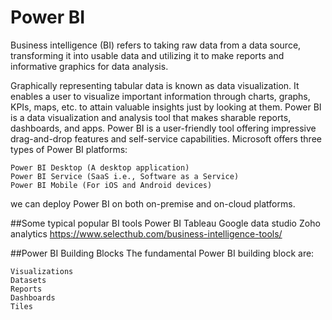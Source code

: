 Power BI
==============================
Business intelligence (BI) refers to taking raw data from a data source, transforming it into usable data 
and utilizing it to make reports and informative graphics for data analysis.

Graphically representing tabular data is known as data visualization. It enables a user to visualize important information through charts, graphs, KPIs, maps, etc. to attain valuable insights just by looking at them. 
Power BI is a data visualization and analysis tool that makes sharable reports, dashboards, and apps. 
Power BI is a user-friendly tool offering impressive drag-and-drop features and self-service capabilities.
Microsoft offers three types of Power BI platforms:

	Power BI Desktop (A desktop application)
	Power BI Service (SaaS i.e., Software as a Service)
	Power BI Mobile (For iOS and Android devices)
we can deploy Power BI on both on-premise and on-cloud platforms.

##Some typical popular BI tools
	Power BI
	Tableau
	Google data studio
	Zoho analytics
	https://www.selecthub.com/business-intelligence-tools/

##Power BI Building Blocks
The fundamental Power BI building block are:

	Visualizations
	Datasets
	Reports
	Dashboards
	Tiles